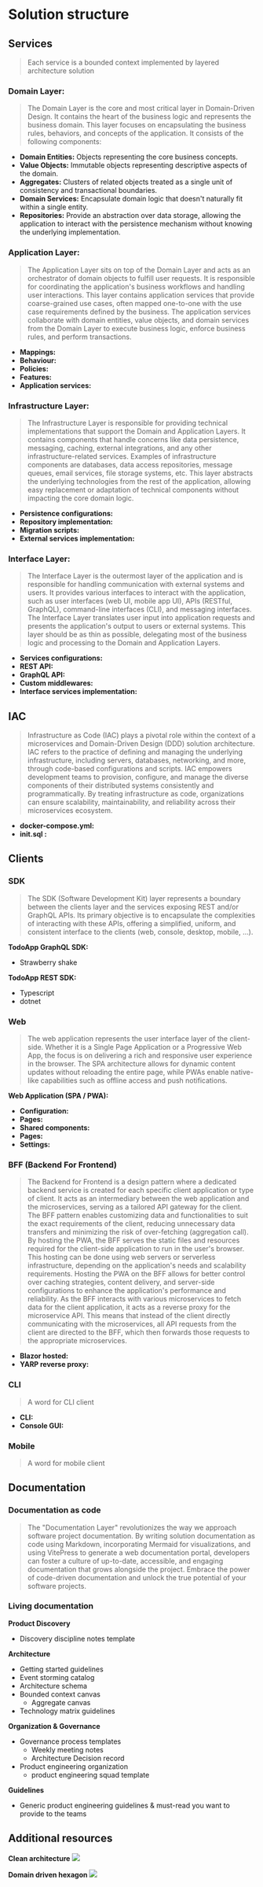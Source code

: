 # Solution structure

## Services

> Each service is a bounded context implemented by layered architecture solution

### Domain Layer:

> The Domain Layer is the core and most critical layer in Domain-Driven Design. It contains the heart of the business logic and represents the business domain. This layer focuses on encapsulating the business rules, behaviors, and concepts of the application. It consists of the following components:

- **Domain Entities:** Objects representing the core business concepts.
- **Value Objects:** Immutable objects representing descriptive aspects of the domain.
- **Aggregates:** Clusters of related objects treated as a single unit of consistency and transactional boundaries.
- **Domain Services:** Encapsulate domain logic that doesn't naturally fit within a single entity.
- **Repositories:** Provide an abstraction over data storage, allowing the application to interact with the persistence mechanism without knowing the underlying implementation.

### Application Layer:

> The Application Layer sits on top of the Domain Layer and acts as an orchestrator of domain objects to fulfill user requests. It is responsible for coordinating the application's business workflows and handling user interactions. This layer contains application services that provide coarse-grained use cases, often mapped one-to-one with the use case requirements defined by the business. The application services collaborate with domain entities, value objects, and domain services from the Domain Layer to execute business logic, enforce business rules, and perform transactions.

- **Mappings:**
- **Behaviour:**
- **Policies:**
- **Features:**
- **Application services:**

### Infrastructure Layer:

> The Infrastructure Layer is responsible for providing technical implementations that support the Domain and Application Layers. It contains components that handle concerns like data persistence, messaging, caching, external integrations, and any other infrastructure-related services. Examples of infrastructure components are databases, data access repositories, message queues, email services, file storage systems, etc. This layer abstracts the underlying technologies from the rest of the application, allowing easy replacement or adaptation of technical components without impacting the core domain logic.

- **Persistence configurations:**
- **Repository implementation:**
- **Migration scripts:**
- **External services implementation:**

### Interface Layer:

> The Interface Layer is the outermost layer of the application and is responsible for handling communication with external systems and users. It provides various interfaces to interact with the application, such as user interfaces (web UI, mobile app UI), APIs (RESTful, GraphQL), command-line interfaces (CLI), and messaging interfaces. The Interface Layer translates user input into application requests and presents the application's output to users or external systems. This layer should be as thin as possible, delegating most of the business logic and processing to the Domain and Application Layers.

- **Services configurations:**
- **REST API:**
- **GraphQL API:**
- **Custom middlewares:**
- **Interface services implementation:**

## IAC

> Infrastructure as Code (IAC) plays a pivotal role within the context of a microservices and Domain-Driven Design (DDD) solution architecture. 
> IAC refers to the practice of defining and managing the underlying infrastructure, including servers, databases, networking, and more, through code-based configurations and scripts. 
> IAC empowers development teams to provision, configure, and manage the diverse components of their distributed systems consistently and programmatically. 
> By treating infrastructure as code, organizations can ensure scalability, maintainability, and reliability across their microservices ecosystem. 

- **docker-compose.yml:** 
- **init.sql :**

## Clients
### SDK

> The SDK (Software Development Kit) layer represents a boundary between the clients layer and the services exposing REST and/or GraphQL APIs. 
> Its primary objective is to encapsulate the complexities of interacting with these APIs, offering a simplified, uniform, and consistent interface to the clients (web, console, desktop, mobile, ...).

**TodoApp GraphQL SDK:**
  * Strawberry shake

**TodoApp REST SDK:**
  * Typescript
  * dotnet
 
### Web

> The web application represents the user interface layer of the client-side. Whether it is a Single Page Application or a Progressive Web App, the focus is on delivering a rich and responsive user experience in the browser. 
> The SPA architecture allows for dynamic content updates without reloading the entire page, while PWAs enable native-like capabilities such as offline access and push notifications.

**Web Application (SPA / PWA):**
- **Configuration:**
- **Pages:**
- **Shared components:**
- **Pages:**
- **Settings:**

### BFF (Backend For Frontend)

> The Backend for Frontend is a design pattern where a dedicated backend service is created for each specific client application or type of client.
> It acts as an intermediary between the web application and the microservices, serving as a tailored API gateway for the client. The BFF pattern enables customizing data and functionalities to suit the exact requirements of the client, reducing unnecessary data transfers and minimizing the risk of over-fetching (aggregation call).
> By hosting the PWA, the BFF serves the static files and resources required for the client-side application to run in the user's browser. This hosting can be done using web servers or serverless infrastructure, depending on the application's needs and scalability requirements. Hosting the PWA on the BFF allows for better control over caching strategies, content delivery, and server-side configurations to enhance the application's performance and reliability.
> As the BFF interacts with various microservices to fetch data for the client application, it acts as a reverse proxy for the microservice API. This means that instead of the client directly communicating with the microservices, all API requests from the client are directed to the BFF, which then forwards those requests to the appropriate microservices.

- **Blazor hosted:**
- **YARP reverse proxy:**

### CLI

> A word for CLI client

- **CLI:**
- **Console GUI:**

### Mobile

> A word for mobile client

## Documentation

### Documentation as code

> The "Documentation Layer" revolutionizes the way we approach software project documentation. By writing solution documentation as code using Markdown, incorporating Mermaid for visualizations, and using VitePress to generate a web documentation portal, developers can foster a culture of up-to-date, accessible, and engaging documentation that grows alongside the project. Embrace the power of code-driven documentation and unlock the true potential of your software projects.

### Living documentation

**Product Discovery**
* Discovery discipline notes template

**Architecture**
* Getting started guidelines
* Event storming catalog
* Architecture schema
* Bounded context canvas
  * Aggregate canvas
* Technology matrix guidelines

**Organization & Governance**
* Governance process templates
  * Weekly meeting notes
  * Architecture Decision record
* Product engineering organization
  * product engineering squad template

**Guidelines**
* Generic product engineering guidelines & must-read you want to provide to the teams

## Additional resources

**Clean architecture**
![](https://miro.medium.com/v2/resize:fit:800/1*0R0r00uF1RyRFxkxo3HVDg.png)

**Domain driven hexagon**
![](https://user-images.githubusercontent.com/776825/144645528-e30234bd-088d-4066-845c-2e4bb3ed556e.png)

